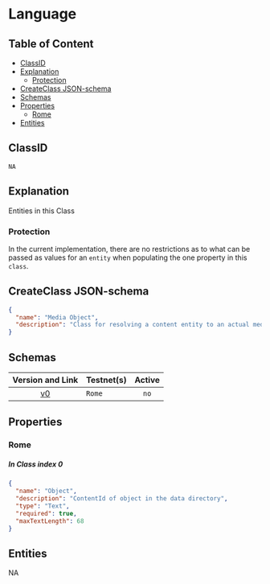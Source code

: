 Language
========

Table of Content
----------------
<!-- TOC START min:1 max:3 link:true asterisk:false update:true -->
  - [ClassID](#classid)
  - [Explanation](#explanation)
    - [Protection](#protection)
  - [CreateClass JSON-schema](#createclass-json-schema)
  - [Schemas](#schemas)
  - [Properties](#properties)
    - [Rome](#rome)
  - [Entities](#entities)
<!-- TOC END -->

## ClassID
`NA`

## Explanation
Entities in this Class

### Protection

In the current implementation, there are no restrictions as to what can be passed as values for an `entity` when populating the one property in this `class`.

## CreateClass JSON-schema
```json
{
  "name": "Media Object",
  "description": "Class for resolving a content entity to an actual media file or link."
}
```

## Schemas
|Version and Link                                           |   Testnet(s)     |Active|
|:---------------------------------------------------------:|------------------|:----:|
| [v0](../../schemas/general/mediaObject0.json)             | `Rome`           | `no` |

## Properties
### Rome
##### In Class index 0
```json
{
  "name": "Object",
  "description": "ContentId of object in the data directory",
  "type": "Text",
  "required": true,
  "maxTextLength": 68
}
```

## Entities
NA
